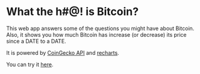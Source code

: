 # What the h#@! is Bitcoin?

This web app answers some of the questions you might have about Bitcoin. Also, it shows you how much Bitcoin has increase (or decrease) its price since a DATE to a DATE.

It is powered by [CoinGecko API](https://www.coingecko.com/en/api) and [recharts](https://recharts.org/en-US/).

You can try it [here](https://alfremk.github.io/what-the-h-is-btc).
